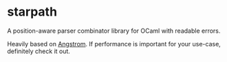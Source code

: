 # starpath

A position-aware parser combinator library for OCaml with readable errors.

Heavily based on [Angstrom](https://github.com/inhabitedtype/angstrom). If performance is important for your use-case, definitely check it out.
